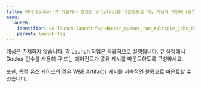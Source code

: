 ```yaml
---
title: 여러 Docker 큐 작업에서 동일한 artifact를 다운로드할 때, 캐싱이 사용되나요? 아니면 매번 run마다 다시 다운로드하나요?
menu:
  launch:
    identifier: ko-launch-launch-faq-docker_queues_run_multiple_jobs_download_same_artifact_useartifact
    parent: launch-faq
---
```


캐싱은 존재하지 않습니다. 각 Launch 작업은 독립적으로 실행됩니다. 큐 설정에서 Docker 인수를 사용해 큐 또는 에이전트가 공유 캐시를 마운트하도록 구성하세요.

또한, 특정 유스 케이스의 경우 W&B Artifacts 캐시를 지속적인 볼륨으로 마운트할 수 있습니다.